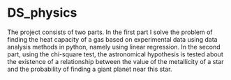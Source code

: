 # DS_physics
The project consists of two parts. In the first part I solve the problem of finding the heat capacity of a gas based on experimental data using data analysis methods in python, namely using linear regression. In the second part, using the chi-square test, the astronomical hypothesis is tested about the existence of a relationship between the value of the metallicity of a star and the probability of finding a giant planet near this star. 
